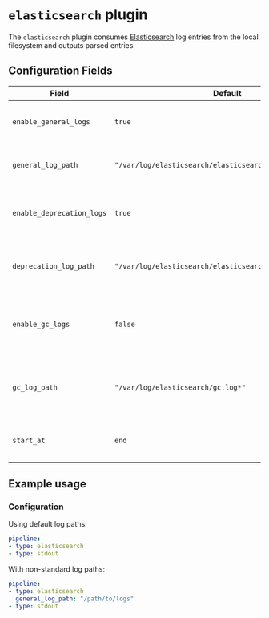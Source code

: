 # `elasticsearch` plugin

The `elasticsearch` plugin consumes [Elasticsearch](https://www.elastic.co/elasticsearch/) log entries from the local filesystem and outputs parsed entries.

## Configuration Fields

| Field | Default | Description |
| --- | --- | --- |
| `enable_general_logs` | `true` | Enable to collect Elasticsearch general logs |
| `general_log_path` | `"/var/log/elasticsearch/elasticsearch.log*"`  | The absolute path to the Elasticsearch general logs |
| `enable_deprecation_logs` | `true` | Enable to collect Elasticsearch deprecation logs |
| `deprecation_log_path` | `"/var/log/elasticsearch/elasticsearch_deprecation.log*"` | The absolute path to the Elasticsearch deprecation logs |
| `enable_gc_logs` | `false` | Enable to collect Elasticsearch garbage collection logs |
| `gc_log_path` | `"/var/log/elasticsearch/gc.log*"` | The absolute path to the Elasticsearch garbage collection logs |
| `start_at` | `end` | Start reading file from 'beginning' or 'end' |

## Example usage

### Configuration

Using default log paths:

```yaml
pipeline:
- type: elasticsearch
- type: stdout

```

With non-standard log paths:

```yaml
pipeline:
- type: elasticsearch
  general_log_path: "/path/to/logs"
- type: stdout

```
